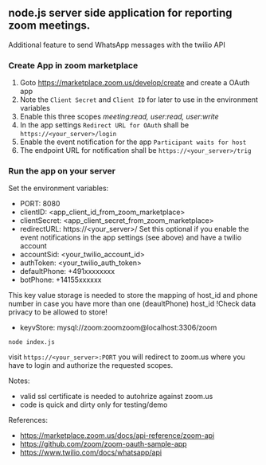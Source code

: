 ## node.js server side application for reporting zoom meetings.
Additional feature to send WhatsApp messages with the twilio API

### Create App in zoom marketplace
1. Goto https://marketplace.zoom.us/develop/create and create a OAuth app
2. Note the `Client Secret` and `Client ID` for later to use in the environment variables
3. Enable this three scopes _meeting:read, user:read, user:write_
4. In the app settings `Redirect URL for OAuth` shall be `https://<your_server>/login`
5. Enable the event notification for the app `Participant waits for host`
6. The endpoint URL for notification shall be `https://<your_server>/trig`
 	
### Run the app on your server
Set the environment variables:
- PORT: 8080
- clientID: <app_client_id_from_zoom_marketplace>
- clientSecret: <app_client_secret_from_zoom_marketplace>
- redirectURL: https://<your_server>/
Set this optional if you enable the event notifications in the app settings (see above) and have a twilio account
- accountSid: <your_twilio_account_id>
- authToken: <your_twilio_auth_token>
- defaultPhone: +491xxxxxxxx
- botPhone: +14155xxxxxx

This key value storage is needed to store the mapping of host_id and phone number in case you have more than one (deaultPhone) host_id
!Check data privacy to be allowed to store!
- keyvStore: mysql://zoom:zoomzoom@localhost:3306/zoom

`node index.js`

visit `https://<your_server>:PORT` you will redirect to zoom.us where you have to login and authorize the requested scopes.

Notes:
- valid ssl certificate is needed to autohrize against zoom.us
- code is quick and dirty only for testing/demo

References:
- https://marketplace.zoom.us/docs/api-reference/zoom-api
- https://github.com/zoom/zoom-oauth-sample-app
- https://www.twilio.com/docs/whatsapp/api
